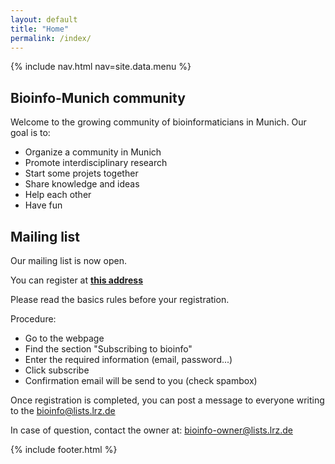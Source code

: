 ```yaml
---
layout: default
title: "Home"
permalink: /index/
---
```


{% include nav.html nav=site.data.menu %}

## Bioinfo-Munich community ##

Welcome to the growing community of bioinformaticians in Munich. Our goal is to:
* Organize a community in Munich
* Promote interdisciplinary research
* Start some projets together
* Share knowledge and ideas
* Help each other
* Have fun


## Mailing list ##
Our mailing list is now open.

You can register at **[this address](https://lists.lrz.de/mailman/listinfo/bioinfo)**

Please read the basics rules before your registration.

Procedure:
* Go to the webpage
* Find the section "Subscribing to bioinfo"
* Enter the required information (email, password...)
* Click subscribe
* Confirmation email will be send to you (check spambox)

Once registration is completed, you can post a message to everyone writing to the <bioinfo@lists.lrz.de>

In case of question, contact the owner at: <bioinfo-owner@lists.lrz.de>

{% include footer.html %}